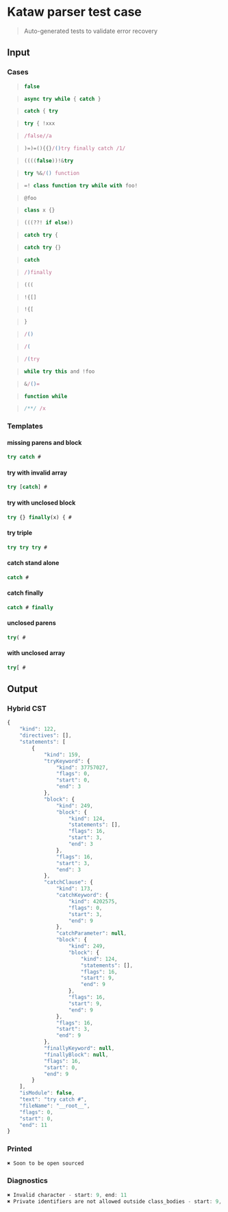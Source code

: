 # Kataw parser test case

> Auto-generated tests to validate error recovery
>

## Input

### Cases

> `````js
> false
> `````

> `````js
> async try while { catch }
> `````

> `````js
> catch { try
> `````

> `````js
> try { !xxx
> `````

> `````js
> /false//a
> `````

> `````js
> )=)=(){{}/()try finally catch /1/
> `````

> `````js
> ((((false))!&try
> `````

> `````js
> try %&/() function
> `````

> `````js
> =! class function try while with foo!
> `````

> `````js
> @foo
> `````

> `````js
> class x {}
> `````

> `````js
> (((??! if else))
> `````

> `````js
> catch try {
> `````

> `````js
> catch try {}
> `````

> `````js
> catch
> `````

> `````js
> /)finally
> `````

> `````js
> (((
> `````

> `````js
> !{[]
> `````

> `````js
> !{[
> `````

> `````js
> }
> `````

> `````js
> /()
> `````

> `````js
> /(
> `````

> `````js
> /(try
> `````

> `````js
> while try this and !foo
> `````

> `````js
> &/()=
> `````

> `````js
> function while
> `````

> `````js
> /**/ /x
> `````

### Templates

#### missing parens and block

`````js
try catch #
`````

#### try with invalid array

`````js
try [catch] #
`````

#### try with unclosed block

`````js
try {} finally(x) { #
`````

#### try triple

`````js
try try try #
`````

#### catch stand alone

`````js
catch #
`````

#### catch finally

`````js
catch # finally
`````

#### unclosed parens

`````js
try( #
`````

#### with unclosed array

`````js
try[ #
`````



## Output

### Hybrid CST

```javascript
{
    "kind": 122,
    "directives": [],
    "statements": [
        {
            "kind": 159,
            "tryKeyword": {
                "kind": 37757027,
                "flags": 0,
                "start": 0,
                "end": 3
            },
            "block": {
                "kind": 249,
                "block": {
                    "kind": 124,
                    "statements": [],
                    "flags": 16,
                    "start": 3,
                    "end": 3
                },
                "flags": 16,
                "start": 3,
                "end": 3
            },
            "catchClause": {
                "kind": 173,
                "catchKeyword": {
                    "kind": 4202575,
                    "flags": 0,
                    "start": 3,
                    "end": 9
                },
                "catchParameter": null,
                "block": {
                    "kind": 249,
                    "block": {
                        "kind": 124,
                        "statements": [],
                        "flags": 16,
                        "start": 9,
                        "end": 9
                    },
                    "flags": 16,
                    "start": 9,
                    "end": 9
                },
                "flags": 16,
                "start": 3,
                "end": 9
            },
            "finallyKeyword": null,
            "finallyBlock": null,
            "flags": 16,
            "start": 0,
            "end": 9
        }
    ],
    "isModule": false,
    "text": "try catch #",
    "fileName": "__root__",
    "flags": 0,
    "start": 0,
    "end": 11
}
```

### Printed

```javascript
✖ Soon to be open sourced
```

### Diagnostics

```javascript
✖ Invalid character - start: 9, end: 11
✖ Private identifiers are not allowed outside class_bodies - start: 9, end: 11

```

